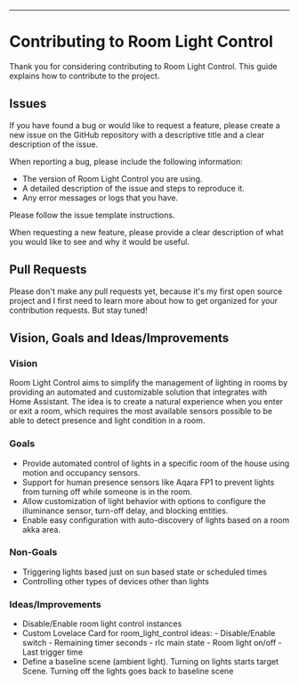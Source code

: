 ---

# Contributing to Room Light Control

Thank you for considering contributing to Room Light Control. This guide explains how to contribute to the project.

## Issues

If you have found a bug or would like to request a feature, please create a new issue on the GitHub repository with a descriptive title and a clear description of the issue.

When reporting a bug, please include the following information:

- The version of Room Light Control you are using.
- A detailed description of the issue and steps to reproduce it.
- Any error messages or logs that you have.

Please follow the issue template instructions.

When requesting a new feature, please provide a clear description of what you would like to see and why it would be useful.

## Pull Requests

Please don't make any pull requests yet, because it's my first open source project and I first need to learn more about how to get organized for  your contribution requests. But stay tuned!

## Vision, Goals and Ideas/Improvements

### Vision
Room Light Control aims to simplify the management of lighting in rooms by providing an automated and customizable solution that integrates with Home Assistant. The idea is to create a natural experience when you enter or exit a room, which requires the most available sensors possible to be able to detect presence and light condition in a room.

### Goals
- Provide automated control of lights in a specific room of the house using motion and occupancy sensors.
- Support for human presence sensors like Aqara FP1 to prevent lights from turning off while someone is in the room.
- Allow customization of light behavior with options to configure the illuminance sensor, turn-off delay, and blocking entities.
- Enable easy configuration with auto-discovery of lights based on a room akka area.

### Non-Goals
- Triggering lights based just on sun based state or scheduled times
- Controlling other types of devices other than lights

### Ideas/Improvements
- Disable/Enable room light control instances
- Custom Lovelace Card for room_light_control 
      ideas:
      - Disable/Enable switch
      - Remaining timer seconds
      - rlc main state
      - Room light on/off
      - Last trigger time
- Define a baseline scene (ambient light). Turning on lights starts target Scene. Turning off the lights goes back to baseline scene